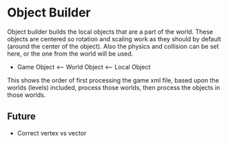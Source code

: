 # Object Builder

Object builder builds the local objects that are a part of the world. These 
objects are centered so rotation and scaling work as they should by default 
(around the center of the object). Also the physics and collision can be set 
here, or the one from the world will be used.

* Game Object <-- World Object <-- Local Object

This shows the order of first processing the game xml file, based upon the 
worlds (levels) included, process those worlds, then process the objects in 
those worlds. 

## Future
* Correct vertex vs vector